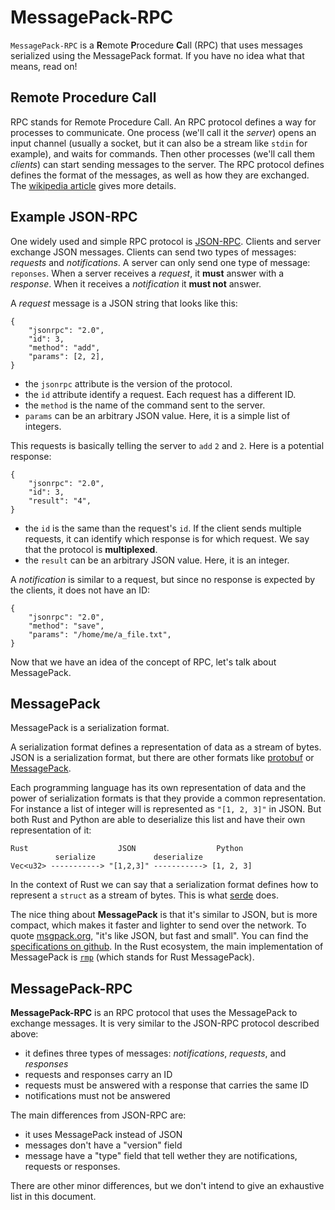 # MessagePack-RPC

`MessagePack-RPC` is a **R**emote **P**rocedure **C**all (RPC) that uses
messages serialized using the MessagePack format. If you have no idea what that
means, read on!

## Remote Procedure Call

RPC stands for Remote Procedure Call. An RPC protocol defines a way for
processes to communicate. One process (we'll call it the _server_) opens an
input channel (usually a socket, but it can also be a stream like `stdin` for
example), and waits for commands. Then other processes (we'll call them
_clients_) can start sending messages to the server. The RPC protocol defines
defines the format of the messages, as well as how they are exchanged. The
[wikipedia article](https://en.wikipedia.org/wiki/Remote_procedure_call) gives
more details.

## Example JSON-RPC

One widely used and simple RPC protocol is
[JSON-RPC](https://en.wikipedia.org/wiki/JSON-RPC). Clients and server exchange
JSON messages. Clients can send two types of messages: _requests_ and
_notifications_. A server can only send one type of message: `reponses`. When a
server receives a _request_, it **must** answer with a _response_. When it
receives a _notification_ it **must not** answer.

A _request_ message is a JSON string that looks like this:

```
{
    "jsonrpc": "2.0",
    "id": 3,
    "method": "add",
    "params": [2, 2],
}
```

- the `jsonrpc` attribute is the version of the protocol.
- the `id` attribute identify a request. Each request has a different ID.
- the `method` is the name of the command sent to the server.
- `params` can be an arbitrary JSON value. Here, it is a simple list of integers.

This requests is basically telling the server to `add` `2` and `2`. Here is a
potential response:

```
{
    "jsonrpc": "2.0",
    "id": 3,
    "result": "4",
}
```

- the `id` is the same than the request's `id`. If the client sends multiple
  requests, it can identify which response is for which request. We say that
  the protocol is **multiplexed**.
- the `result` can be an arbitrary JSON value. Here, it is an integer.

A _notification_ is similar to a request, but since no response is expected by
the clients, it does not have an ID:

```
{
    "jsonrpc": "2.0",
    "method": "save",
    "params": "/home/me/a_file.txt",
}
```

Now that we have an idea of the concept of RPC, let's talk about MessagePack.

## MessagePack

MessagePack is a serialization format.

A serialization format defines a representation of data as a stream of
bytes. JSON is a serialization format, but there are other formats like
[protobuf](https://github.com/google/protobuf) or
[MessagePack](http://msgpack.org/).

Each programming language has its own representation of data and the power of
serialization formats is that they provide a common representation. For
instance a list of integer will is represented as `"[1, 2, 3]"` in JSON. But
both Rust and Python are able to deserialize this list and have their own
representation of it:

```
Rust                    JSON                  Python
          serialize             deserialize
Vec<u32> -----------> "[1,2,3]" -----------> [1, 2, 3]
```

In the context of Rust we can say that a serialization format defines how to
represent a `struct` as a stream of bytes.  This is what
[serde](http://serde.rs/) does.

The nice thing about **MessagePack** is that it's similar to JSON, but is more
compact, which makes it faster and lighter to send over the network.
To quote [msgpack.org](msgpack.org), "it's like JSON, but fast and
small". You can find the [specifications on
github](https://github.com/msgpack/msgpack/blob/master/spec.md). In the Rust
ecosystem, the main implementation of MessagePack is
[`rmp`](https://github.com/3Hren/msgpack-rust) (which stands for Rust
MessagePack).

## MessagePack-RPC

**MessagePack-RPC** is an RPC protocol that uses the MessagePack to exchange
messages. It is very similar to the JSON-RPC protocol described above:

- it defines three types of messages: _notifications_, _requests_, and _responses_
- requests and responses carry an ID
- requests must be answered with a response that carries the same ID
- notifications must not be answered

The main differences from JSON-RPC are:

- it uses MessagePack instead of JSON
- messages don't have a "version" field
- message have a "type" field that tell wether they are notifications, requests or responses.

There are other minor differences, but we don't intend to give an exhaustive
list in this document.
